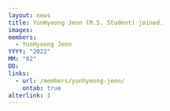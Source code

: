 ```yaml
---
layout: news
title: YunHyeong Jeon (M.S. Student) joined.
images:
members:
  - YunHyeong Jeon
YYYY: "2022"
MM: "02"
DD: 
links:
  - url: /members/yunhyeong-jeon/
    ontab: true
alterlink: 1
---
```

